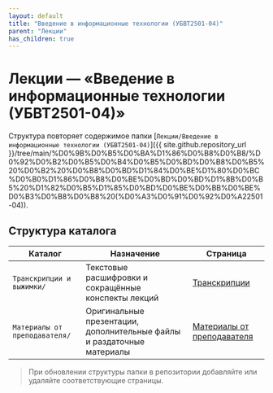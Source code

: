 ```yaml
---
layout: default
title: "Введение в информационные технологии (УБВТ2501-04)"
parent: "Лекции"
has_children: true
---
```


# Лекции — «Введение в информационные технологии (УБВТ2501-04)»

Структура повторяет содержимое папки [`Лекции/Введение в информационные технологии (УБВТ2501-04)`]({{ site.github.repository_url }}/tree/main/%D0%9B%D0%B5%D0%BA%D1%86%D0%B8%D0%B8/%D0%92%D0%B2%D0%B5%D0%B4%D0%B5%D0%BD%D0%B8%D0%B5%20%D0%B2%20%D0%B8%D0%BD%D1%84%D0%BE%D1%80%D0%BC%D0%B0%D1%86%D0%B8%D0%BE%D0%BD%D0%BD%D1%8B%D0%B5%20%D1%82%D0%B5%D1%85%D0%BD%D0%BE%D0%BB%D0%BE%D0%B3%D0%B8%D0%B8%20(%D0%A3%D0%91%D0%92%D0%A22501-04)).

## Структура каталога

| Каталог | Назначение | Страница |
| ------- | ---------- | -------- |
| `Транскрипции и выжимки/` | Текстовые расшифровки и сокращённые конспекты лекций | [Транскрипции](transcripts.html) |
| `Материалы от преподавателя/` | Оригинальные презентации, дополнительные файлы и раздаточные материалы | [Материалы от преподавателя](teacher-files.html) |

> При обновлении структуры папки в репозитории добавляйте или удаляйте соответствующие страницы.
